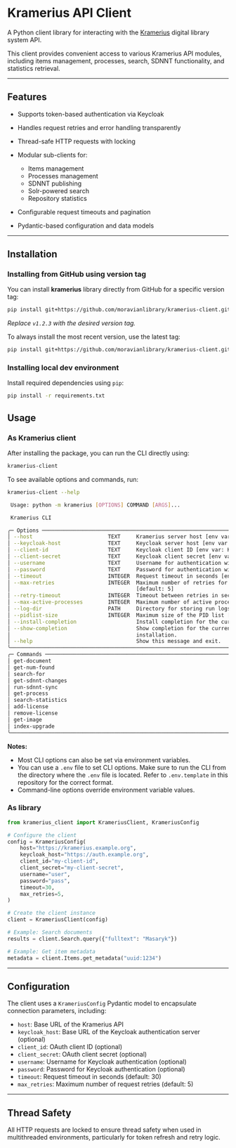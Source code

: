 # Kramerius API Client

A Python client library for interacting with the [Kramerius](https://github.com/ceskaexpedice/kramerius) digital library system API.

This client provides convenient access to various Kramerius API modules, including items management, processes, search, SDNNT functionality, and statistics retrieval.

---

## Features

* Supports token-based authentication via Keycloak
* Handles request retries and error handling transparently
* Thread-safe HTTP requests with locking
* Modular sub-clients for:

  * Items management
  * Processes management
  * SDNNT publishing
  * Solr-powered search
  * Repository statistics
* Configurable request timeouts and pagination
* Pydantic-based configuration and data models

---

## Installation

### Installing from GitHub using version tag

You can install **kramerius** library directly from GitHub for a specific version tag:

```bash
pip install git+https://github.com/moravianlibrary/kramerius-client.git@v1.2.3
```

*Replace `v1.2.3` with the desired version tag.*

To always install the most recent version, use the latest tag:

```bash
pip install git+https://github.com/moravianlibrary/kramerius-client.git@latest
```

### Installing local dev environment

Install required dependencies using `pip`:

```bash
pip install -r requirements.txt
```

## Usage

### As Kramerius client

After installing the package, you can run the CLI directly using:
```bash
kramerius-client
```

To see available options and commands, run:
```bash
kramerius-client --help

 Usage: python -m kramerius [OPTIONS] COMMAND [ARGS]...

 Kramerius CLI

╭─ Options ───────────────────────────────────────────────────────────────────────────────────────────────────────────╮
│ --host                        TEXT     Kramerius server host [env var: K7_HOST]                                     │
│ --keycloak-host               TEXT     Keycloak server host [env var: K7_KEYCLOAK_HOST]                             │
│ --client-id                   TEXT     Keycloak client ID [env var: K7_CLIENT_ID]                                   │
│ --client-secret               TEXT     Keycloak client secret [env var: K7_CLIENT_SECRET]                           │
│ --username                    TEXT     Username for authentication with Keycloak [env var: K7_USERNAME]             │
│ --password                    TEXT     Password for authentication with Keycloak [env var: K7_PASSWORD]             │
│ --timeout                     INTEGER  Request timeout in seconds [env var: K7_TIMEOUT] [default: 30]               │
│ --max-retries                 INTEGER  Maximum number of retries for failed requests [env var: K7_MAX_RETRIES]      │
│                                        [default: 5]                                                                 │
│ --retry-timeout               INTEGER  Timeout between retries in seconds [env var: K7_RETRY_TIMEOUT] [default: 30] │
│ --max-active-processes        INTEGER  Maximum number of active processes                                           │
│ --log-dir                     PATH     Directory for storing run logs [default: /tmp]                               │
│ --pidlist-size                INTEGER  Maximum size of the PID list [default: 3000]                                 │
│ --install-completion                   Install completion for the current shell.                                    │
│ --show-completion                      Show completion for the current shell, to copy it or customize the           │
│                                        installation.                                                                │
│ --help                                 Show this message and exit.                                                  │
╰─────────────────────────────────────────────────────────────────────────────────────────────────────────────────────╯
╭─ Commands ──────────────────────────────────────────────────────────────────────────────────────────────────────────╮
│ get-document                                                                                                        │
│ get-num-found                                                                                                       │
│ search-for                                                                                                          │
│ get-sdnnt-changes                                                                                                   │
│ run-sdnnt-sync                                                                                                      │
│ get-process                                                                                                         │
│ search-statistics                                                                                                   │
│ add-license                                                                                                         │
│ remove-license                                                                                                      │
│ get-image                                                                                                           │
│ index-upgrade                                                                                                       │
╰─────────────────────────────────────────────────────────────────────────────────────────────────────────────────────╯
```

**Notes:**
- Most CLI options can also be set via environment variables.
- You can use a `.env` file to set CLI options. Make sure to run the CLI from the directory where the `.env` file is located. Refer to `.env.template` in this repository for the correct format.
- Command-line options override environment variable values.

### As library

```python
from kramerius_client import KrameriusClient, KrameriusConfig

# Configure the client
config = KrameriusConfig(
    host="https://kramerius.example.org",
    keycloak_host="https://auth.example.org",
    client_id="my-client-id",
    client_secret="my-client-secret",
    username="user",
    password="pass",
    timeout=30,
    max_retries=5,
)

# Create the client instance
client = KrameriusClient(config)

# Example: Search documents
results = client.Search.query({"fulltext": "Masaryk"})

# Example: Get item metadata
metadata = client.Items.get_metadata("uuid:1234")
```

---

## Configuration

The client uses a `KrameriusConfig` Pydantic model to encapsulate connection parameters, including:

* `host`: Base URL of the Kramerius API
* `keycloak_host`: Base URL of the Keycloak authentication server (optional)
* `client_id`: OAuth client ID (optional)
* `client_secret`: OAuth client secret (optional)
* `username`: Username for Keycloak authentication (optional)
* `password`: Password for Keycloak authentication (optional)
* `timeout`: Request timeout in seconds (default: 30)
* `max_retries`: Maximum number of request retries (default: 5)

---

## Thread Safety

All HTTP requests are locked to ensure thread safety when used in multithreaded environments, particularly for token refresh and retry logic.
